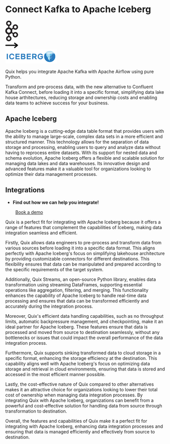 # Connect Kafka to Apache Iceberg

<div class="connect-images cards blog-grid-card" markdown>
<div>
<img src="../images/kafka_logo.png" width="40px" />
</div>
<div>
<img src="../images/arrow.svg" width="40px" />
</div>
<div>
<img src="./images/apache-iceberg_1.jpg" />
</div>
</div>

Quix helps you integrate Apache Kafka with Apache Airflow using pure Python.

Transform and pre-process data, with the new alternative to Confluent Kafka Connect, before loading it into a specific format, simplifying data lake house arthitectures, reducing storage and ownership costs and enabling data teams to achieve success for your business.

## Apache Iceberg

Apache Iceberg is a cutting-edge data table format that provides users with the ability to manage large-scale, complex data sets in a more efficient and structured manner. This technology allows for the separation of data storage and processing, enabling users to query and analyze data without having to reprocess entire datasets. With its support for nested data and schema evolution, Apache Iceberg offers a flexible and scalable solution for managing data lakes and data warehouses. Its innovative design and advanced features make it a valuable tool for organizations looking to optimize their data management processes.

## Integrations

<div class="grid cards" markdown>

- __Find out how we can help you integrate!__

    <a class="md-button md-button--primary" href="https://share.hsforms.com/1iW0TmZzKQMChk0lxd_tGiw4yjw2?__hstc=175542013.2303933fbd746c0ac86d9ccbe9bc9100.1728383268831.1729603416735.1729620918855.31&__hssc=175542013.1.1729620918855&__hsfp=2132701734" target="_blank" style="margin:.5rem;">Book a demo</a>

</div>


Quix is a perfect fit for integrating with Apache Iceberg because it offers a range of features that complement the capabilities of Iceberg, making data integration seamless and efficient. 

Firstly, Quix allows data engineers to pre-process and transform data from various sources before loading it into a specific data format. This aligns perfectly with Apache Iceberg's focus on simplifying lakehouse architecture by providing customizable connectors for different destinations. This flexibility ensures that data can be manipulated and prepared according to the specific requirements of the target system.

Additionally, Quix Streams, an open-source Python library, enables data transformation using streaming DataFrames, supporting essential operations like aggregation, filtering, and merging. This functionality enhances the capability of Apache Iceberg to handle real-time data processing and ensures that data can be transformed efficiently and accurately during the integration process.

Moreover, Quix's efficient data handling capabilities, such as no throughput limits, automatic backpressure management, and checkpointing, make it an ideal partner for Apache Iceberg. These features ensure that data is processed and moved from source to destination seamlessly, without any bottlenecks or issues that could impact the overall performance of the data integration process.

Furthermore, Quix supports sinking transformed data to cloud storage in a specific format, enhancing the storage efficiency at the destination. This capability aligns well with Apache Iceberg's focus on optimizing data storage and retrieval in cloud environments, ensuring that data is stored and accessed in the most efficient manner possible.

Lastly, the cost-effective nature of Quix compared to other alternatives makes it an attractive choice for organizations looking to lower their total cost of ownership when managing data integration processes. By integrating Quix with Apache Iceberg, organizations can benefit from a powerful and cost-effective solution for handling data from source through transformation to destination.

Overall, the features and capabilities of Quix make it a perfect fit for integrating with Apache Iceberg, enhancing data integration processes and ensuring that data is managed efficiently and effectively from source to destination.

